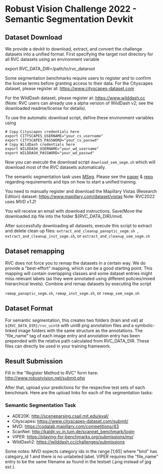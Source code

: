 # Robust Vision Challenge 2022 -  Semantic Segmentation Devkit #

## Dataset Download ##

We provide a devkit to download, extract, and convert the challenge datasets into a unified format. First specifying the target root directory for all RVC datasets using an environment variable

export RVC_DATA_DIR=/path/to/rvc_dataroot

Some segmentation benchmarks require users to register and to confirm the license terms before granting access to their data.
For the Cityscapes dataset, please register at: https://www.cityscapes-dataset.com 

For the WildDash dataset, please register at: https://www.wilddash.cc (Note: RVC users can already use a alpha version of WildDash v2; see the downloaded readme/license for details).

To use the automatic download script, define these environment variables using 

```
# Copy Cityscapes credentials here
export CITYSCAPES_USERNAME="your_cs_username"
export CITYSCAPES_PASSWORD="your_cs_passwd"
# Copy WildDash credentials here
export WILDDASH_USERNAME="your_wd_username"
export WILDDASH_PASSWORD="your_wd_passwd"
```

Now you can execute the download script ``` download_sem_segm.sh ``` which will download most of the RVC datasets automatically.

The semantic segmentation task uses [MSeg](http://vladlen.info/publications/mseg-composite-dataset-multi-domain-semantic-segmentation). Please see the [paper](http://vladlen.info/papers/MSeg.pdf) & [repo](https://github.com/mseg-dataset) regarding requirements and tips on how to start a unified training. 

You need to manually register and download the Mapillary Vistas (Research Edition) dataset:
https://www.mapillary.com/dataset/vistas
Note: RVC2022 uses *MVD v1.2*! 

You will receive an email with download instructions. Save/Move the downloaded zip file into the folder ${RVC_DATA_DIR}/mvd.

After successfully downloading all datasets, execute this script to extract and delete clean up files: ```extract_and_cleanup_panoptic_segm.sh ```, ``` extract_and_cleanup_inst_segm.sh ```, or ```extract_and_cleanup_sem_segm.sh ```

## Dataset remapping ###

RVC does not force you to remap the datasets in a certain way. We do provide a "best-effort" mapping, which can be a good starting point. This mapping will contain overlapping classes and some dataset entries might miss relevant labels (as they were annotated using different policies/mixed hierarchical  levels). Combine and remap datasets by executing the script 

 ``` remap_panoptic_segm.sh ```,  ``` remap_inst_segm.sh ```, or ``` remap_sem_segm.sh ```

## Dataset Format ##

For semantic segmentation, this creates two folders (train and val) at ``` ${RVC_DATA_DIR}/rvc_uint8 ``` with uint8 png annotation files and a symbolic-linked image folders with the same structure as the annotations.
The "file_name" tag of each image entry and annotation entry has been prepended with the relative path calculated from RVC_DATA_DIR.
These files can directly be used in your training framework.

## Result Submission ##
Fill in the "Register Method to RVC" form here: http://www.robustvision.net/submit.php

After that, upload your predictions for the respective test sets of each benchmark.
Here are the upload links for each of the segmentation tasks:

### Semantic Segmentation Task ###
- ADE20K: http://sceneparsing.csail.mit.edu/eval/
- Cityscapes: https://www.cityscapes-dataset.com/submit/
- MVD: https://codalab.mapillary.com/competitions/43
- ScanNet: http://kaldir.vc.in.tum.de/scannet_benchmark/login
- VIPER: https://playing-for-benchmarks.org/submissions/my/
- WildDash2: https://wilddash.cc/challenges/submissions

Some notes: MVD expects category ids in the range [1;65] where "bird" has category_id 1 and there is no unlabeled label. VIPER requires the "file_name" entry to be the same filename as found in the testset (.png instead of jpg ext.). 
